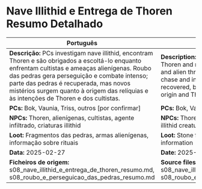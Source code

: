 # Nave Illithid e Entrega de Thoren  Resumo Detalhado

| Português | English |
|-----------|---------|
| **Descrição:** PCs investigam nave illithid, encontram Thoren e são obrigados a escoltá-lo enquanto enfrentam cultistas e ameaças alienígenas. Roubo das pedras gera perseguição e combate intenso; parte das pedras é recuperada, mas novos mistérios surgem quanto à origem das relíquias e às intenções de Thoren e dos cultistas.<br> | **Description:** PCs investigate illithid ship, find Thoren and must escort him while facing cultists and alien threats. The theft of the stones sparks a chase and intense combat; some stones are recovered, but new mysteries arise about the relics origin and Thoren/cultists intentions.<br> |
| **PCs:** Bok, Vaunia, Triss, outros [por confirmar] | **PCs:** Bok, Vaunia, Triss, others [to confirm] |
| **NPCs:** Thoren, alienígenas, cultistas, agente infiltrado, criaturas illithid | **NPCs:** Thoren, aliens, cultists, infiltrator agent, illithid creatures |
| **Loot:** Fragmentos das pedras, armas alienígenas, informação sobre rituais | **Loot:** Stone fragments, alien weapons, ritual information |
| **Data:** 2025-02-27 | **Date:** 2025-02-27 |
| **Ficheiros de origem:** s08_nave_illithid_e_entrega_de_thoren_resumo.md, s08_roubo_e_perseguicao_das_pedras_resumo.md | **Source files:** s08_nave_illithid_e_entrega_de_thoren_resumo.md, s08_roubo_e_perseguicao_das_pedras_resumo.md |



















